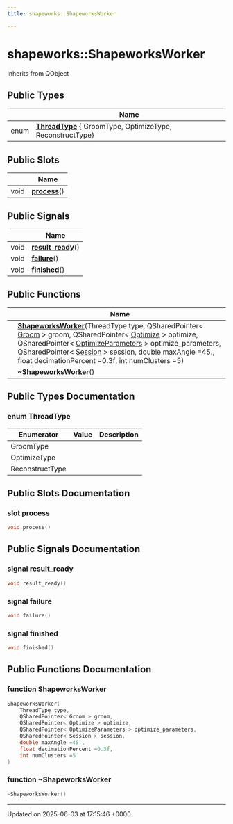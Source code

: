 ```yaml
---
title: shapeworks::ShapeworksWorker

---
```


# shapeworks::ShapeworksWorker





Inherits from QObject

## Public Types

|                | Name           |
| -------------- | -------------- |
| enum| **[ThreadType](../Classes/classshapeworks_1_1ShapeworksWorker.md#enum-threadtype)** { GroomType, OptimizeType, ReconstructType} |

## Public Slots

|                | Name           |
| -------------- | -------------- |
| void | **[process](../Classes/classshapeworks_1_1ShapeworksWorker.md#slot-process)**() |

## Public Signals

|                | Name           |
| -------------- | -------------- |
| void | **[result_ready](../Classes/classshapeworks_1_1ShapeworksWorker.md#signal-result-ready)**() |
| void | **[failure](../Classes/classshapeworks_1_1ShapeworksWorker.md#signal-failure)**() |
| void | **[finished](../Classes/classshapeworks_1_1ShapeworksWorker.md#signal-finished)**() |

## Public Functions

|                | Name           |
| -------------- | -------------- |
| | **[ShapeworksWorker](../Classes/classshapeworks_1_1ShapeworksWorker.md#function-shapeworksworker)**(ThreadType type, QSharedPointer< [Groom](../Classes/classshapeworks_1_1Groom.md) > groom, QSharedPointer< [Optimize](../Classes/classshapeworks_1_1Optimize.md) > optimize, QSharedPointer< [OptimizeParameters](../Classes/classshapeworks_1_1OptimizeParameters.md) > optimize_parameters, QSharedPointer< [Session](../Classes/classshapeworks_1_1Session.md) > session, double maxAngle =45., float decimationPercent =0.3f, int numClusters =5) |
| | **[~ShapeworksWorker](../Classes/classshapeworks_1_1ShapeworksWorker.md#function-~shapeworksworker)**() |

## Public Types Documentation

### enum ThreadType

| Enumerator | Value | Description |
| ---------- | ----- | ----------- |
| GroomType | |   |
| OptimizeType | |   |
| ReconstructType | |   |




## Public Slots Documentation

### slot process

```cpp
void process()
```


## Public Signals Documentation

### signal result_ready

```cpp
void result_ready()
```


### signal failure

```cpp
void failure()
```


### signal finished

```cpp
void finished()
```


## Public Functions Documentation

### function ShapeworksWorker

```cpp
ShapeworksWorker(
    ThreadType type,
    QSharedPointer< Groom > groom,
    QSharedPointer< Optimize > optimize,
    QSharedPointer< OptimizeParameters > optimize_parameters,
    QSharedPointer< Session > session,
    double maxAngle =45.,
    float decimationPercent =0.3f,
    int numClusters =5
)
```


### function ~ShapeworksWorker

```cpp
~ShapeworksWorker()
```


-------------------------------

Updated on 2025-06-03 at 17:15:46 +0000